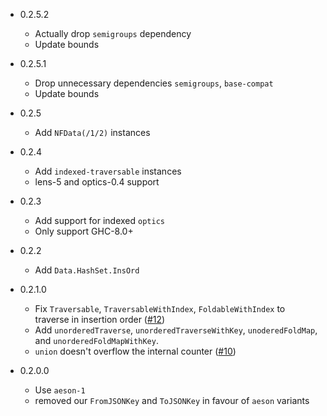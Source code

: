 - 0.2.5.2
    - Actually drop `semigroups` dependency
    - Update bounds

- 0.2.5.1
    - Drop unnecessary dependencies `semigroups`, `base-compat`
    - Update bounds

- 0.2.5
    - Add `NFData(/1/2)` instances

- 0.2.4
    - Add `indexed-traversable` instances
    - lens-5 and optics-0.4 support

- 0.2.3
    - Add support for indexed `optics`
    - Only support GHC-8.0+

- 0.2.2
    - Add `Data.HashSet.InsOrd`

- 0.2.1.0
    - Fix `Traversable`, `TraversableWithIndex`, `FoldableWithIndex` to traverse
      in insertion order
      ([#12](https://github.com/phadej/insert-ordered-containers/issues/12))
    - Add `unorderedTraverse`, `unorderedTraverseWithKey`, `unoderedFoldMap`, and
      `unorderedFoldMapWithKey`.
    - `union` doesn't overflow the internal counter
      ([#10](https://github.com/phadej/insert-ordered-containers/issues/10))

- 0.2.0.0
    - Use `aeson-1`
    - removed our `FromJSONKey` and `ToJSONKey` in favour of `aeson` variants
